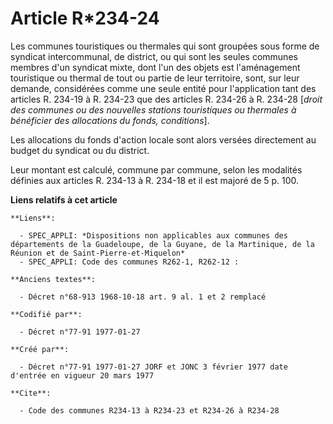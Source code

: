 # Article R*234-24

Les communes touristiques ou thermales qui sont groupées sous forme de syndicat intercommunal, de district, ou qui sont les
seules communes membres d'un syndicat mixte, dont l'un des objets est l'aménagement touristique ou thermal de tout ou partie
de leur territoire, sont, sur leur demande, considérées comme une seule entité pour l'application tant des articles R. 234-19
à R. 234-23 que des articles R. 234-26 à R. 234-28 [*droit des communes ou des nouvelles stations touristiques ou thermales à
bénéficier des allocations du fonds, conditions*].

Les allocations du fonds d'action locale sont alors versées directement au budget du syndicat ou du district.

Leur montant est calculé, commune par commune, selon les modalités définies aux articles R. 234-13 à R. 234-18 et il est
majoré de 5 p. 100.

**Liens relatifs à cet article**

	**Liens**:

	  - SPEC_APPLI: *Dispositions non applicables aux communes des départements de la Guadeloupe, de la Guyane, de la Martinique, de la Réunion et de Saint-Pierre-et-Miquelon*
	  - SPEC_APPLI: Code des communes R262-1, R262-12 :

	**Anciens textes**:

	  - Décret n°68-913 1968-10-18 art. 9 al. 1 et 2 remplacé

	**Codifié par**:

	  - Décret n°77-91 1977-01-27

	**Créé par**:

	  - Décret n°77-91 1977-01-27 JORF et JONC 3 février 1977 date d'entrée en vigueur 20 mars 1977

	**Cite**:

	  - Code des communes R234-13 à R234-23 et R234-26 à R234-28

